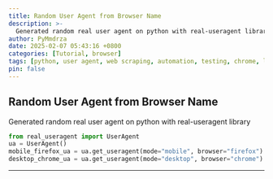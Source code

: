 ```yaml
---
title: Random User Agent from Browser Name
description: >-
  Generated random real user agent on python with real-useragent library.
author: PyMmdrza
date: 2025-02-07 05:43:16 +0800
categories: [Tutorial, browser]
tags: [python, user agent, web scraping, automation, testing, chrome, library, development]
pin: false
---
```


## Random User Agent from Browser Name

Generated random real user agent on python with real-useragent library

```python
from real_useragent import UserAgent
ua = UserAgent()
mobile_firefox_ua = ua.get_useragent(mode="mobile", browser="firefox")
desktop_chrome_ua = ua.get_useragent(mode="desktop", browser="chrome")
```

---

[generate-android-useragent]: https://github.com/useragenter/generate-android-useragent


